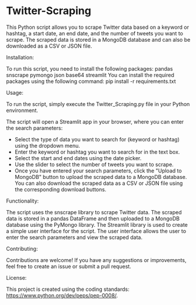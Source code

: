 # Twitter-Scraping

This Python script allows you to scrape Twitter data based on a keyword or hashtag, a start date, an end date, and the number of tweets you want to scrape. The scraped data is stored in a MongoDB database and can also be downloaded as a CSV or JSON file.

Installation:

To run this script, you need to install the following packages:
pandas
snscrape
pymongo
json
base64
streamlit
You can install the required packages using the following command:
pip install -r requirements.txt

Usage:

To run the script, simply execute the Twitter_Scraping.py file in your Python environment.

The script will open a Streamlit app in your browser, where you can enter the search parameters:

* Select the type of data you want to search for (keyword or hashtag) using the dropdown menu.
* Enter the keyword or hashtag you want to search for in the text box.
* Select the start and end dates using the date picker.
* Use the slider to select the number of tweets you want to scrape.
* Once you have entered your search parameters, click the "Upload to MongoDB" button to upload the scraped data to a MongoDB database. You can also download the    scraped data as a CSV or JSON file using the corresponding download buttons.

Functionality:

The script uses the snscrape library to scrape Twitter data. The scraped data is stored in a pandas DataFrame and then uploaded to a MongoDB database using the PyMongo library.
The Streamlit library is used to create a simple user interface for the script. The user interface allows the user to enter the search parameters and view the scraped data.

Contributing:

Contributions are welcome! If you have any suggestions or improvements, feel free to create an issue or submit a pull request.

License:

This project is created using the coding standards: https://www.python.org/dev/peps/pep-0008/.
